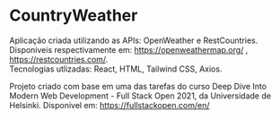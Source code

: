 # CountryWeather

Aplicação criada utilizando as APIs: OpenWeather e RestCountries. Disponiveis respectivamente em: https://openweathermap.org/ , https://restcountries.com/.  
  Tecnologias utlizadas: React, HTML, Tailwind CSS, Axios.

Projeto criado com base em uma das tarefas do curso Deep Dive Into Modern Web Development - Full Stack Open 2021, da Universidade de Helsinki.
Disponivel em: https://fullstackopen.com/en/
